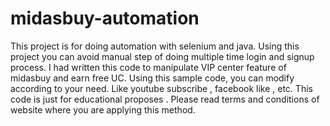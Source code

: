 # midasbuy-automation
This project is for doing automation with selenium and java.  Using this project you can  avoid manual step of doing multiple time login and signup process. I had written this code to manipulate VIP center feature of midasbuy and earn free UC.  Using this sample code, you can modify according  to  your need. Like youtube subscribe , facebook like , etc. This code is just for educational proposes . Please read terms and conditions of website where you are applying this method.
